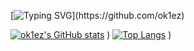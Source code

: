 [![Typing SVG](https://readme-typing-svg.herokuapp.com?font=Fira+Code&weight=700&pause=1000&color=ED3F84&width=435&lines=Hey+there%2C+I'm+OK1ez!)](https://github.com/ok1ez)

[![ok1ez's GitHub stats](https://github-readme-stats.vercel.app/api?username=ok1ez&show_icons=true&theme=radical)](https://github.com/anuraghazra/github-readme-stats)
)
[![Top Langs](https://github-readme-stats.vercel.app/api/top-langs/?username=ok1ez&layout=compact&theme=radical)](https://github.com/anuraghazra/github-readme-stats)
)










